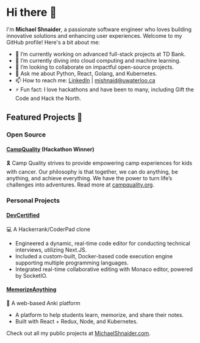 # Hi there 👋

I'm **Michael Shnaider**, a passionate software engineer who loves building innovative solutions and enhancing user experiences. Welcome to my GitHub profile! Here's a bit about me:

- 🔭 I’m currently working on advanced full-stack projects at TD Bank.
- 🌱 I’m currently diving into cloud computing and machine learning.
- 👯 I’m looking to collaborate on impactful open-source projects.
- 💬 Ask me about Python, React, Golang, and Kubernetes.
- 📫 How to reach me: [LinkedIn](https://www.linkedin.com/in/michaelshnaider) | mishnaid@uwaterloo.ca
- ⚡ Fun fact: I love hackathons and have been to many, including Gift the Code and Hack the North.

## Featured Projects 🚀

### Open Source
#### [CampQuality](https://github.com/MichaelShnaider/campquality) (Hackathon Winner)
🎗️ Camp Quality strives to provide empowering camp experiences for kids with cancer. Our philosophy is that together, we can do anything, be anything, and achieve everything. We have the power to turn life’s challenges into adventures. Read more at [campquality.org](http://campquality.org/).

### Personal Projects
#### [DevCertified](https://github.com/MichaelShnaider/DevCertified)
💻 A Hackerrank/CoderPad clone
- Engineered a dynamic, real-time code editor for conducting technical interviews, utilizing Next.JS.
- Included a custom-built, Docker-based code execution engine supporting multiple programming languages.
- Integrated real-time collaborative editing with Monaco editor, powered by SocketIO.

#### [MemorizeAnything](https://github.com/MichaelShnaider/MemorizeAnything)
📝 A web-based Anki platform
- A platform to help students learn, memorize, and share their notes.
- Built with React + Redux, Node, and Kubernetes.

Check out all my public projects at [MichaelShnaider.com](https://michaelshnaider.com).
